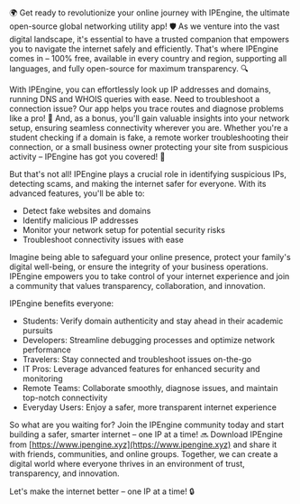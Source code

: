 🌍 Get ready to revolutionize your online journey with IPEngine, the ultimate open-source global networking utility app! 🛡️ As we venture into the vast digital landscape, it's essential to have a trusted companion that empowers you to navigate the internet safely and efficiently. That's where IPEngine comes in – 100% free, available in every country and region, supporting all languages, and fully open-source for maximum transparency. 🔍

With IPEngine, you can effortlessly look up IP addresses and domains, running DNS and WHOIS queries with ease. Need to troubleshoot a connection issue? Our app helps you trace routes and diagnose problems like a pro! 📡 And, as a bonus, you'll gain valuable insights into your network setup, ensuring seamless connectivity wherever you are. Whether you're a student checking if a domain is fake, a remote worker troubleshooting their connection, or a small business owner protecting your site from suspicious activity – IPEngine has got you covered! 🚀

But that's not all! IPEngine plays a crucial role in identifying suspicious IPs, detecting scams, and making the internet safer for everyone. With its advanced features, you'll be able to:

* Detect fake websites and domains
* Identify malicious IP addresses
* Monitor your network setup for potential security risks
* Troubleshoot connectivity issues with ease

Imagine being able to safeguard your online presence, protect your family's digital well-being, or ensure the integrity of your business operations. IPEngine empowers you to take control of your internet experience and join a community that values transparency, collaboration, and innovation.

IPEngine benefits everyone:

* Students: Verify domain authenticity and stay ahead in their academic pursuits
* Developers: Streamline debugging processes and optimize network performance
* Travelers: Stay connected and troubleshoot issues on-the-go
* IT Pros: Leverage advanced features for enhanced security and monitoring
* Remote Teams: Collaborate smoothly, diagnose issues, and maintain top-notch connectivity
* Everyday Users: Enjoy a safer, more transparent internet experience

So what are you waiting for? Join the IPEngine community today and start building a safer, smarter internet – one IP at a time! 🔜 Download IPEngine from [https://www.ipengine.xyz](https://www.ipengine.xyz) and share it with friends, communities, and online groups. Together, we can create a digital world where everyone thrives in an environment of trust, transparency, and innovation.

Let's make the internet better – one IP at a time! 🔒